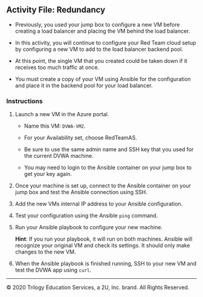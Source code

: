 ## Activity File: Redundancy

- Previously, you used your jump box to configure a new VM before creating a load balancer and placing the VM behind the load balancer.

- In this activity, you will continue to configure your Red Team cloud setup by configuring a new VM to add to the load balancer backend pool.

- At this point, the single VM that you created could be taken down if it receives too much traffic at once. 

- You must create a copy of your VM using Ansible for the configuration and place it in the backend pool for your load balancer.

### Instructions
1. Launch a new VM in the Azure portal.
    - Name this VM: `DVWA-VM2`.

    - For your Availability set, choose RedTeamAS.

    - Be sure to use the same admin name and SSH key that you used for the current DVWA machine.

    - You may need to login to the Ansible container on your jump box to get your key again.

2. Once your machine is set up, connect to the Ansible container on your jump box and test the Ansible connection using SSH.

3. Add the new VMs internal IP address to your Ansible configuration.

4. Test your configuration using the Ansible `ping` command.

5. Run your Ansible playbook to configure your new machine.
 
    **Hint**: If you run your playbook, it will run on both machines. Ansible will recognize your original VM and check its settings. It should only make changes to the new VM.

6. When the Ansible playbook is finished running, SSH to your new VM and test the DVWA app using `curl`.

---
© 2020 Trilogy Education Services, a 2U, Inc. brand. All Rights Reserved.
